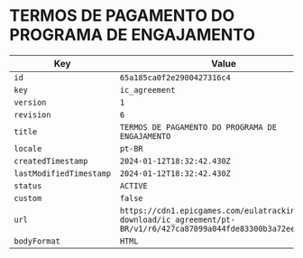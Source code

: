 # TERMOS DE PAGAMENTO DO PROGRAMA DE ENGAJAMENTO

| Key | Value |
| --- | ----- |
| `id` | `65a185ca0f2e2900427316c4` |
| `key` | `ic_agreement` |
| `version` | `1` |
| `revision` | `6` |
| `title` | `TERMOS DE PAGAMENTO DO PROGRAMA DE ENGAJAMENTO` |
| `locale` | `pt-BR` |
| `createdTimestamp` | `2024-01-12T18:32:42.430Z` |
| `lastModifiedTimestamp` | `2024-01-12T18:32:42.430Z` |
| `status` | `ACTIVE` |
| `custom` | `false` |
| `url` | `https://cdn1.epicgames.com/eulatracking-download/ic_agreement/pt-BR/v1/r6/427ca87099a044fde83300b3a72eec65.pdf` |
| `bodyFormat` | `HTML` |
